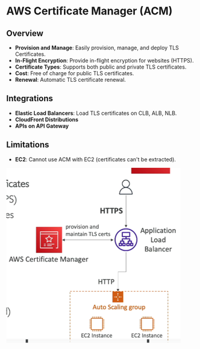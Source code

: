 # AWS Certificate Manager (ACM)

## Overview

- **Provision and Manage**: Easily provision, manage, and deploy TLS Certificates.
- **In-Flight Encryption**: Provide in-flight encryption for websites (HTTPS).
- **Certificate Types**: Supports both public and private TLS certificates.
- **Cost**: Free of charge for public TLS certificates.
- **Renewal**: Automatic TLS certificate renewal.

## Integrations

- **Elastic Load Balancers**: Load TLS certificates on CLB, ALB, NLB.
- **CloudFront Distributions**
- **APIs on API Gateway**

## Limitations

- **EC2**: Cannot use ACM with EC2 (certificates can't be extracted).

![ACM Overview](../z_resources/images/acm/acm-overview.png)